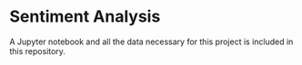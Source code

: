 # Sentiment Analysis
A Jupyter notebook and all the data necessary for this project is included in this repository.

